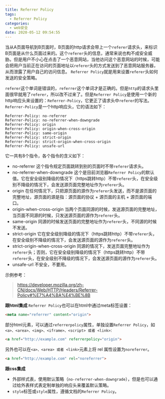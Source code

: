 ```yaml
---
title: Referrer Policy
tags:
  - Referrer Policy
categories:
  - web安全
date: 2020-05-12 09:54:55
---
```



当从A页面导航到B页面时，B页面的http请求会带上一个`referer`请求头，来标识B页面是从什么页面过来的。这个`referer`头的信息，通常来说也构不成安全威胁。但是用户不小心在点击了一个恶意网站，当他访问这个恶意网站的时候，可能会把用户当前正在访问的页面地址以`referer`头的方式发送到了恶意网站服务器，从而泄露了用户自己的访问信息。 `Referrer Policy`就是用来设置`referer`头如何发送的安全策略。

<!-- more -->
`referer`这个单词是错误的，`referrer`这个单词才是正确的。但是`http`的请求头里面很早就用了`referer`，所以改不过来了。但是`Referrer Policy`是使用一个新的http响应头来设置的：`Referrer-Policy`，它更正了请求头中`referer`的写法。 `Referrer-Policy`是一个http响应头，它的语法如下：
```
Referrer-Policy: no-referrer
Referrer-Policy: no-referrer-when-downgrade
Referrer-Policy: origin
Referrer-Policy: origin-when-cross-origin
Referrer-Policy: same-origin
Referrer-Policy: strict-origin
Referrer-Policy: strict-origin-when-cross-origin
Referrer-Policy: unsafe-url
```
它一共有8个指令，各个指令的含义如下：
* no-referrer 这个指令规定页面跳转到别的页面时不带`referer`请求头。
* no-referrer-when-downgrade 这个是目前浏览器`Referrer Policy`的默认值。它在安全级别降级的情况下（https跳转http）不带`referer`头，在安全级别不降级的情况下，会发送源页面完整地址作为`referer`头。
* origin 在任何情况下，只把源页面的源作为`referer`头发送，而不是源页面的完整地址，源页面的源是指：源页面的协议 + 源页面的主机 + 源页面的端口。
* origin-when-cross-origin 当两个页面同源的时候，发送源页面的完整地址，当页面不同源的时候，只发送源页面的源作为`referer`头。
* same-origin 同源的时候发送页面的完整地址作为`referer`头，不同源的时候不发送。
* strict-origin 它在安全级别降级的情况下（https跳转http）不带`referer`头，在安全级别不降级的情况下，会发送源页面的源作为`referer`头。
* strict-origin-when-cross-origin 同源的情况下，发送页面完整地址作为`referer`头；否则，它在安全级别降级的情况下（https跳转http）不带`referer`头，在安全级别不降级的情况下，会发送源页面的源作为`referer`头。
* unsafe-url 不安全，不要用。

示例参考：
> https://developer.mozilla.org/zh-CN/docs/Web/HTTP/Headers/Referrer-Policy#%E7%A4%BA%E4%BE%8B

**跟html集成**
`Referrer Policy`也可以在html中通过meta标签设置：
```html
<meta name="referrer" content="origin">
```

部分html元素，可以通过`referrerpolicy`属性，单独设置`Referrer Policy`，如`<a>、<area>、<img>、<iframe>、<script> 或者 <link>`:
```html
<a href="http://example.com" referrerpolicy="origin">
```
另外也可以在`<a>、<area> 或者 <link>`元素上将 rel 属性设置为`noreferrer`。
```html
<a href="http://example.com" rel="noreferrer">
```

**跟css集成**
* 外部样式表，使用默认策略（`no-referrer-when-downgrade`），但是也可以通过给外表样式表定制单独的响应头来覆盖默认策略。
* `style`标签或`style`属性，遵循文档的`Referrer Policy`。
